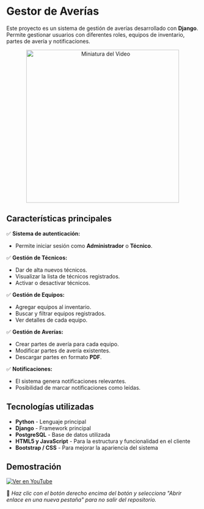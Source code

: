 # Gestor de Averías

Este proyecto es un sistema de gestión de averías desarrollado con **Django**. Permite gestionar usuarios con diferentes roles, equipos de inventario, partes de avería y notificaciones.

<p align="center">
  <img src="https://img.youtube.com/vi/8K20eJN5XgM/hqdefault.jpg" alt="Miniatura del Video" width="400">
</p>

## Características principales

✅ **Sistema de autenticación:**  
   - Permite iniciar sesión como **Administrador** o **Técnico**.

✅ **Gestión de Técnicos:**  
   - Dar de alta nuevos técnicos.  
   - Visualizar la lista de técnicos registrados.  
   - Activar o desactivar técnicos.  

✅ **Gestión de Equipos:**  
   - Agregar equipos al inventario.  
   - Buscar y filtrar equipos registrados.  
   - Ver detalles de cada equipo.  

✅ **Gestión de Averías:**  
   - Crear partes de avería para cada equipo.  
   - Modificar partes de avería existentes.  
   - Descargar partes en formato **PDF**.  

✅ **Notificaciones:**  
   - El sistema genera notificaciones relevantes.  
   - Posibilidad de marcar notificaciones como leídas.  

## Tecnologías utilizadas

- **Python** - Lenguaje principal  
- **Django** - Framework principal  
- **PostgreSQL** - Base de datos utilizada  
- **HTML5 y JavaScript** - Para la estructura y funcionalidad en el cliente  
- **Bootstrap / CSS** - Para mejorar la apariencia del sistema  

## Demostración

[![Ver en YouTube](https://img.shields.io/badge/Ver%20Video-FF0000?style=for-the-badge&logo=youtube&logoColor=white)](https://youtu.be/8K20eJN5XgM?si=-cnXiducRSQhFa9C)

📌 *Haz clic con el botón derecho encima del botón y selecciona "Abrir enlace en una nueva pestaña" para no salir del repositorio.*
